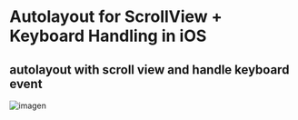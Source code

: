 # Autolayout for ScrollView + Keyboard Handling in iOS

## autolayout with scroll view and handle keyboard event 

![imagen](../feature-CreateProcotolToHeaderView/assets/problem.png) 

